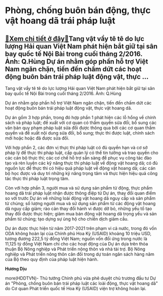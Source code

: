 Phòng, chống buôn bán động, thực vật hoang dã trái pháp luật
============================================================

[:gift:Xem chi tiết ở đây:gift:](https://hddtvn.com/phong-chong-buon-ban-dong-thuc-vat-hoang-da-trai-phap-luat-2/)Tang vật vẩy tê tê do lực lượng Hải quan Việt Nam phát hiện bắt giữ tại sân bay quốc tế Nội Bài trong cuối tháng 2/2016. Ảnh: Q.Hùng Dự án nhằm góp phần hỗ trợ Việt Nam ngăn chặn, tiến đến chấm dứt các hoạt động buôn bán trái pháp luật động vật, thực …
------------------------------------------------------------------------------------------------------------------------------------------------------------------------------------------------------------------------------------------------------------







 






 Tang vật vẩy tê tê do lực lượng Hải quan Việt Nam phát hiện bắt giữ tại sân bay quốc tế Nội Bài trong cuối tháng 2/2016. Ảnh: Q.Hùng 


Dự án nhằm góp phần hỗ trợ Việt Nam ngăn chặn, tiến đến chấm dứt các hoạt động buôn bán trái pháp luật động vật, thực vật hoang dã.


 Dự án gồm 3 hợp phần, trong đó hợp phần 1 phát hiện các lỗ hổng về chính sách và pháp luật; đề xuất với cơ quan có thẩm quyền sửa đổi, bổ sung các văn bản quy phạm pháp luật sửa đổi được thông qua bởi các cơ quan thẩm quyền và đề xuất nội dung sửa đổi, bổ sung; thực thi được luật, chính sách mới hoặc hoặc đã được sửa đổi.


 Với hợp phần 2, các đơn vị thực thi pháp luật có đủ quyền hạn và cơ sở pháp lý để thực thi pháp luật, cấp quản lý có thể tin tưởng và trao quyền cho các cán bộ thực thi; các cơ chế hỗ trợ sẵn sàng để phục vụ công tác đào tạo và rèn luyện các kỹ năng thực thi pháp luật về động vật hoang dã; có đủ nguồn lực để thực thi có hiệu quả pháp luật về động vật hoang dã; các cán bộ học được và duy trì những kỹ năng trọng tâm và thực hiện hiệu quả công tác thực thi pháp luật trọng tâm.


 Còn với hợp phần 3, người mua và sử dụng sản phẩm từ động, thực phẩm hoang dã trái pháp luật nhận được thông điệp từ Dự án, thay đổi quan điểm so với trước Dự án về những loài động vật hoang dã nguy cấp và sản phẩm từ chúng; số lượng người mua và sử dụng sản phẩm từ các động vật hoang dã nguy cấp giảm; rào cản thay đổi hành vi được dỡ bỏ, những yếu tố tạo thay đổi được thực hiện; giảm mua bán động vật hoang dã trọng yếu và sản phẩm từ chúng; tạo dựng sự ủng hộ cho chiến dịch giảm cầu.


 Dự án được thực hiện từ năm 2017-2021 trên phạm vi cả nước, trong đó vốn ODA không hoàn lại của Chính phủ Hoa Kỳ (USAID) khoảng 10 triệu USD, tương đương 222,5 tỷ đồng Việt Nam; nguồn vốn đối ứng trong nước là 11,125 tỷ đồng Việt Nam chi cho các hoạt động của Dự án dựa trên thỏa thuận Bộ Nông nghiệp và Phát triển nông thôn và nhà tài trợ. Bộ Nông nghiệp và Phát triển nông thôn cân đối trong dự toán ngân sách hàng năm của Bộ theo quy định của pháp luật hiện hành.






**Hương Dịu**



more(HDDTVN)- Thủ tướng Chính phủ vừa phê duyệt chủ trương đầu tư Dự án "Phòng, chống buôn bán trái pháp luật các loài động, thực vật hoang dã" do Cơ quan Phát triển quốc tế Hoa Kỳ (USAID) viện trợ không hoàn lại.

